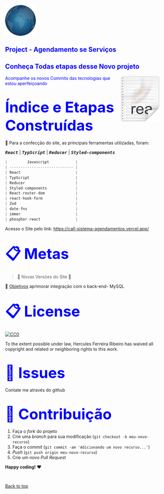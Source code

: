   <img src="./src//img/logo.png">

<h2><span style="color:blue">
Project - Agendamento se Serviços</h2>
<h2><span style="color:blue">
Conheça Todas etapas desse Novo projeto</span></h2>


<img src="icon.png" align="right" />


<span style="color:blue">
Acompanhe os novos Commits das tecnologias que estou aperfeiçoando</span>


<h1><span style="color:blue">
<font size=30>Índice e Etapas Construídas</font></span></h1>


📜 Para a confecção do site, as principais ferramentas utilizadas, foram:


<kbd>***React***</kbd> | <kbd>***TypScript***</kbd> | <kbd>***Reducer***</kbd>  | <kbd>***Styled-components***</kbd> 

```javascript
|         Javascript            |
| ----------------------------- | 
| React                         |
| TypScript                     |
| Reducer                       | 
| Styled-components             |
| React-router-dom              |
| react-hook-form               | 
| Zod                           |
| date-fns                      |
| immer                         |
| phosphor-react                |

```


Acesso o Site pelo link:
https://call-sistema-agendamentos.vercel.app/


<h1><span style="color:blue">
<font size=30>📋 Metas
</font></span></h1>

> :construction: Novas Versões do Site :construction:

📌 [Objetivos](https://github.com/ai/size-limit#readme) aprimorar integração com o back-end- MySQL

<h1><span style="color:blue">
<font size=30>📋 License
</font></span></h1>

[![CC0](https://licensebuttons.net/p/zero/1.0/88x31.png)](https://creativecommons.org/publicdomain/zero/1.0/)

To the extent possible under law, Hercules Ferreira Ribeiro has waived all copyright and related or neighboring rights to this work.

<h1><span style="color:blue">
<font size=30>🐛 Issues</font></span></h1>

Contate me através do github

<h1><span style="color:blue">
<font size=30>🚀 Contribuição
</font></span></h1>

1. Faça o _fork_ do projeto
2. Crie uma _branch_ para sua modificação (`git checkout -b meu-novo-recurso`)
3. Faça o _commit_ (`git commit -am 'Adicionando um novo recurso...'`)
4. _Push_ (`git push origin meu-novo-recurso`)
5. Crie um novo _Pull Request_

**Happy coding!** :heart:

 <br>

[Back to top](#faqs)
